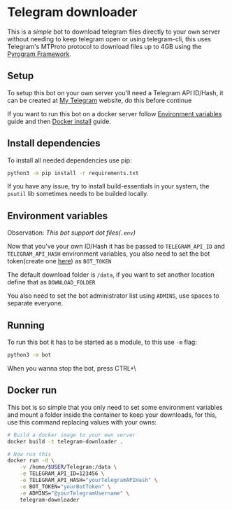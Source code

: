 [Pyrogram Framework]: <https://github.com/pyrogram/pyrogram>
[My Telegram]: <https://my.telegram.org>
[BotFather]: <https://t.me/BotFather>


# Telegram downloader

This is a *simple* bot to download telegram files directly to your own server
without needing to keep telegram open or using telegram-cli, this uses Telegram's
MTProto protocol to download files up to 4GB using the [Pyrogram Framework].

## Setup

To setup this bot on your own server you'll need a Telegram API ID/Hash, it can be
created at [My Telegram] website, do this before continue

If you want to run this bot on a docker server follow [Environment variables](#Environment%20variables)
guide and then [Docker install](#Docker%20install) guide.

## Install dependencies

To install all needed dependencies use pip:

```bash
python3 -m pip install -r requirements.txt
```

If you have any issue, try to install build-essentials in your system, the `psutil`
lib sometimes needs to be builded locally.

## Environment variables

Observation: *This bot support dot files(`.env`)*

Now that you've your own ID/Hash it has be passed to `TELEGRAM_API_ID` and
`TELEGRAM_API_HASH` environment variables, you also need to set the bot token(create
one [here][BotFather]) as `BOT_TOKEN`

The default download folder is `/data`, if you want to set another location define that
as `DOWNLOAD_FOLDER`

You also need to set the bot administrator list using `ADMINS`, use spaces to separate
everyone.

## Running

To run this bot it has to be started as a module, to this use `-m` flag:

```bash
python3 -m bot
```

When you wanna stop the bot, press CTRL+\\

## Docker run

This bot is so simple that you only need to set some environment variables and mount a
folder inside the container to keep your downloads, for this, use this command replacing
values with your owns:

```bash
# Build a docker image to your own server
docker build -t telegram-downloader .

# Now run this
docker run -d \
    -v /home/$USER/Telegram:/data \
    -e TELEGRAM_API_ID=123456 \
    -e TELEGRAM_API_HASH="yourTelegramAPIHash" \
    -e BOT_TOKEN="yourBotToken" \
    -e ADMINS="@yourTelegramUsername" \
    telegram-downloader
```
